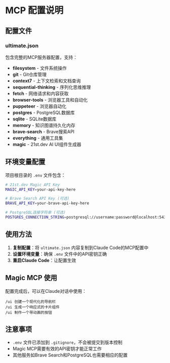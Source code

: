 # MCP 配置说明

## 配置文件

### ultimate.json
包含完整的MCP服务器配置，支持：

- **filesystem** - 文件系统操作
- **git** - Git仓库管理
- **context7** - 上下文检索和文档查询
- **sequential-thinking** - 序列化思维推理
- **fetch** - 网络请求和内容获取
- **browser-tools** - 浏览器工具和自动化
- **puppeteer** - 浏览器自动化
- **postgres** - PostgreSQL数据库
- **sqlite** - SQLite数据库
- **memory** - 知识图谱持久化内存
- **brave-search** - Brave搜索API
- **everything** - 通用工具集
- **magic** - 21st.dev AI UI组件生成器

## 环境变量配置

项目根目录的 `.env` 文件包含：

```bash
# 21st.dev Magic API Key
MAGIC_API_KEY=your-api-key-here

# Brave Search API Key (可选)
BRAVE_API_KEY=your-brave-api-key-here

# PostgreSQL连接字符串 (可选)
POSTGRES_CONNECTION_STRING=postgresql://username:password@localhost:5432/database
```

## 使用方法

1. **复制配置**：将 `ultimate.json` 内容复制到Claude Code的MCP配置中
2. **设置环境变量**：确保 `.env` 文件中的API密钥正确
3. **重启Claude Code**：让配置生效

## Magic MCP 使用

配置完成后，可以在Claude对话中使用：

```
/ui 创建一个现代化的导航栏
/ui 生成一个响应式的卡片组件
/ui 制作一个带动画的按钮
```

## 注意事项

- `.env` 文件已添加到 `.gitignore`，不会被提交到版本控制
- Magic MCP需要有效的API密钥才能正常工作
- 其他服务如Brave Search和PostgreSQL也需要相应的配置
